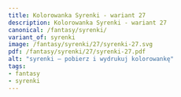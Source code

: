 ```yaml
---
title: Kolorowanka Syrenki - wariant 27
description: Kolorowanka Syrenki - wariant 27
canonical: /fantasy/syrenki/
variant_of: syrenki
image: /fantasy/syrenki/27/syrenki-27.svg
pdf: /fantasy/syrenki/27/syrenki-27.pdf
alt: "syrenki – pobierz i wydrukuj kolorowankę"
tags:
- fantasy
- syrenki
---
```


